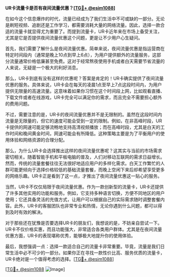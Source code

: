 **UR卡流量卡是否有夜间流量优惠？[[TG💪+ @esim1088](https://t.me/s/esim1088)]**

在如今这个信息爆炸的时代，流量已经成为了我们生活中不可或缺的一部分。无论是刷短视频、追剧还是工作学习，都需要消耗大量的网络流量。因此，选择一款合适的流量卡就显得尤为重要了。而提到流量卡，UR卡近年来在市场上备受关注，尤其是它是否提供夜间流量优惠这个问题，更是让不少用户心生疑问。

首先，我们需要了解什么是夜间流量优惠。简单来说，夜间流量优惠是指运营商在特定时间段内（通常是晚上10点到早上6点），为用户提供额外的流量服务，这部分流量通常价格低廉甚至免费。这对于经常熬夜使用手机或者白天需要节省流量的人来说，无疑是一个极大的利好消息。

那么，UR卡到底有没有这样的优惠呢？答案是肯定的！UR卡确实提供了夜间流量优惠的服务。具体来说，UR卡会在每天的凌晨1点至早上7点这段时间内，为用户提供无限量的高速流量。这意味着如果你习惯在这个时间段上网，比如观看直播、下载文件或者在线游戏，UR卡完全可以满足你的需求，而且完全不需要担心额外的费用问题。

不过，需要注意的是，UR卡的夜间流量优惠并不是无限制的。虽然在这段时间内流量是无限量的，但它的速度可能会受到一定的限制。例如，在非高峰时段，UR卡提供的网速可能足够流畅地支持高清视频播放；而在高峰时段，尤其是白天的工作时间和晚间黄金时间，网速可能会有所降低。这种策略主要是为了平衡用户的使用体验和网络资源的合理分配。

那么，为什么UR卡会选择推出这样的夜间流量优惠呢？这其实与当前的市场需求密切相关。随着智能手机和平板电脑的普及，人们对移动互联网的需求日益增长。然而，传统的流量套餐往往无法很好地适应用户的多样化需求。白天工作繁忙的人群可能更倾向于选择价格较低的基础流量套餐，而晚上空闲下来后却希望享受更多的网络乐趣。UR卡正是看到了这一点，才推出了夜间流量优惠这一贴心的服务。

当然，UR卡不仅仅局限于夜间流量优惠。作为一款创新型的流量卡，UR卡还提供了许多其他实用的功能和服务。例如，它支持多种语言切换，方便不同地区的用户使用；它还具备灵活的充值方式，让用户可以根据自己的实际需求随时调整套餐内容。此外，UR卡的客服团队也非常专业和热情，无论你遇到什么问题，都可以得到及时有效的解决。

对于那些还在犹豫是否要选择UR卡的朋友们，我想说的是，不妨亲自尝试一下。UR卡不仅价格实惠，而且功能强大，非常适合各类用户群体。尤其是在夜间流量优惠方面，UR卡的表现堪称优秀，能够极大地提升你的使用体验。

最后，我想强调一点：选择一款适合自己的流量卡非常重要。毕竟，流量是我们日常生活中必不可少的一部分。如果你正在寻找一款性价比高、服务优质的流量卡，UR卡绝对是一个值得考虑的选择。[[TG💪+ @esim1088](https://t.me/s/esim1088)]

[[TG💪+ @esim1088](https://t.me/s/esim1088) ![Image](https://i.postimg.cc/4NQfJmqS/Snipaste-2025-05-13-00-14-12.png)]